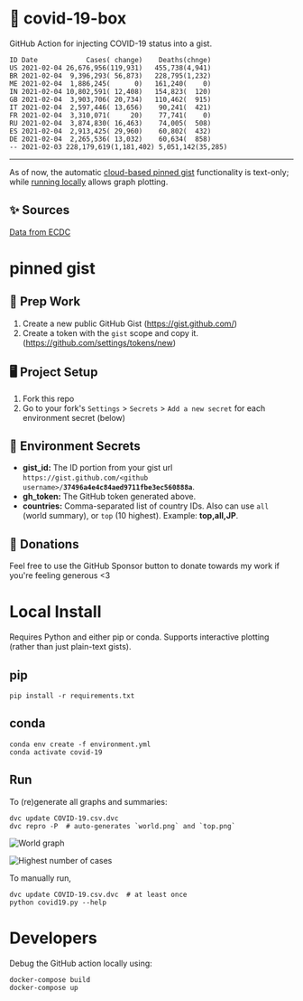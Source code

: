 # 🏥 covid-19-box

GitHub Action for injecting COVID-19 status into a gist.

```
ID Date            Cases( change)    Deaths(chnge)
US 2021-02-04 26,676,956(119,931)   455,738(4,941)
BR 2021-02-04  9,396,293( 56,873)   228,795(1,232)
ME 2021-02-04  1,886,245(      0)   161,240(    0)
IN 2021-02-04 10,802,591( 12,408)   154,823(  120)
GB 2021-02-04  3,903,706( 20,734)   110,462(  915)
IT 2021-02-04  2,597,446( 13,656)    90,241(  421)
FR 2021-02-04  3,310,071(     20)    77,741(    0)
RU 2021-02-04  3,874,830( 16,463)    74,005(  508)
ES 2021-02-04  2,913,425( 29,960)    60,802(  432)
DE 2021-02-04  2,265,536( 13,032)    60,634(  858)
-- 2021-02-03 228,179,619(1,181,402) 5,051,142(35,285)
```

---

As of now, the automatic [cloud-based pinned gist](#pinned-gist) functionality is text-only;
while [running locally](#local-install) allows graph plotting.

## ✨ Sources

[Data from ECDC](https://www.ecdc.europa.eu/en/publications-data/download-todays-data-geographic-distribution-covid-19-cases-worldwide)

# pinned gist

## 🎒 Prep Work
1. Create a new public GitHub Gist (https://gist.github.com/)
1. Create a token with the `gist` scope and copy it. (https://github.com/settings/tokens/new)

## 🖥 Project Setup
1. Fork this repo
1. Go to your fork's `Settings` > `Secrets` > `Add a new secret` for each environment secret (below)

## 🤫 Environment Secrets
- **gist_id:** The ID portion from your gist url `https://gist.github.com/<github username>/`**`37496a4e4c84aed9711fbe3ec560888a`**.
- **gh_token:** The GitHub token generated above.
- **countries:** Comma-separated list of country IDs. Also can use `all` (world summary), or `top` (10 highest). Example: **top,all,JP**.

## 💸 Donations

Feel free to use the GitHub Sponsor button to donate towards my work if you're feeling generous <3

# Local Install

Requires Python and either pip or conda. Supports interactive plotting (rather than just plain-text gists).

## pip

```
pip install -r requirements.txt
```

## conda

```
conda env create -f environment.yml
conda activate covid-19
```

## Run

To (re)generate all graphs and summaries:

```
dvc update COVID-19.csv.dvc
dvc repro -P  # auto-generates `world.png` and `top.png`
```

![World graph](world.png)

![Highest number of cases](top.png)

To manually run,

```
dvc update COVID-19.csv.dvc  # at least once
python covid19.py --help
```

# Developers

Debug the GitHub action locally using:

```
docker-compose build
docker-compose up
```
